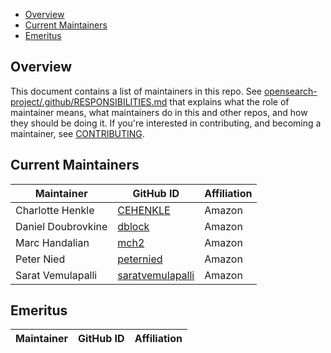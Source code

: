 - [Overview](#overview)
- [Current Maintainers](#current-maintainers)
- [Emeritus](#emeritus)

## Overview

This document contains a list of maintainers in this repo. See [opensearch-project/.github/RESPONSIBILITIES.md](https://github.com/opensearch-project/.github/blob/main/RESPONSIBILITIES.md#maintainer-responsibilities) that explains what the role of maintainer means, what maintainers do in this and other repos, and how they should be doing it. If you're interested in contributing, and becoming a maintainer, see [CONTRIBUTING](CONTRIBUTING.md).

## Current Maintainers

| Maintainer         | GitHub ID                                                 | Affiliation |
| ------------------ | --------------------------------------------------------- | ----------- |
| Charlotte Henkle   | [CEHENKLE](https://github.com/CEHENKLE)                   | Amazon      |
| Daniel Doubrovkine | [dblock](https://github.com/dblock)                       | Amazon      |
| Marc Handalian     | [mch2](https://github.com/mch2)                           | Amazon      |
| Peter Nied         | [peternied](https://github.com/peternied)                 | Amazon      |
| Sarat Vemulapalli  | [saratvemulapalli](https://github.com/saratvemulapalli)   | Amazon      |

## Emeritus

| Maintainer         | GitHub ID                                                 | Affiliation |
| ------------------ | --------------------------------------------------------- | ----------- |
